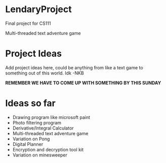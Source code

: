 # LendaryProject
Final project for CS111

Multi-threaded text adventure game

# Project Ideas
 Add project ideas here, could be anything from like a text game to something out of this world. Idk -NKB
 
 **REMEMBER WE HAVE TO COME UP WITH SOMETHING BY THIS SUNDAY**
# Ideas so far
 * Drawing program like microsoft paint
 * Photo filtering program
 * Derivative/Integral Calculator
 * Multi-threaded text adventure game
 * Variation on Pong
 * Digital Planner
 * Encryption and decryption tool kit
 * Variation on minesweeper

